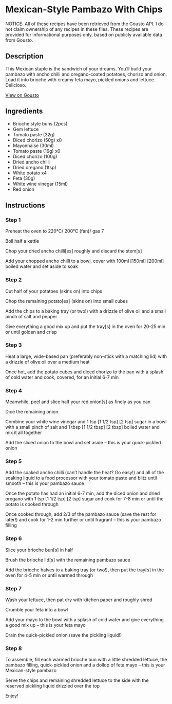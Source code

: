 # Mexican-Style Pambazo With Chips

NOTICE: All of these recipes have been retrieved from the Gousto API. I do not claim ownership of any recipes in these files. These recipes are provided for informational purposes only, based on publicly available data from Gousto.

## Description

This Mexican staple is the sandwich of your dreams. You’ll build your pambazo with ancho chilli and oregano-coated potatoes, chorizo and onion. Load it into brioche with creamy feta mayo, pickled onions and lettuce. Delicioso.

[View on Gousto](https://www.gousto.co.uk/recipes/cookbook/mexican-style-pambazo-with-chips)

## Ingredients

- Brioche style buns (2pcs)
- Gem lettuce
- Tomato paste (32g)
- Diced chorizo (50g) x0
- Mayonnaise (30ml)
- Tomato paste (16g) x0
- Diced chorizo (100g)
- Dried ancho chilli
- Dried oregano (1tsp)
- White potato x4
- Feta (30g)
- White wine vinegar (15ml)
- Red onion

## Instructions


### Step 1

Preheat the oven to 220°C/ 200°C (fan)/ gas 7

Boil half a kettle

Chop your dried ancho chilli[es] roughly and discard the stem[s]

Add your chopped ancho chilli to a bowl, cover with 100ml<span class="text-purple"> [150ml]</span> <span class="text-danger">[200ml]</span> boiled water and set aside to soak


### Step 2

Cut half of your potatoes (skins on) into chips

Chop the remaining potato[es] (skins on) into small cubes

Add the chips to a baking tray (or two!) with a drizzle of olive oil and a small pinch of salt and pepper

Give everything a good mix up and put the tray[s] in the oven for 20-25 min or until golden and crisp


### Step 3

Heat a large, wide-based pan (preferably non-stick with a matching lid) with a drizzle of olive oil over a medium heat

Once hot, add the potato cubes and diced chorizo to the pan with a splash of cold water and cook, covered, for an initial 6-7 min


### Step 4

Meanwhile, peel and slice half your red onion[s] as finely as you can

Dice the remaining onion

Combine your white wine vinegar and 1 tsp <span class="text-purple">[1 1/2 tsp] </span><span class="text-danger">[2 tsp] </span>sugar in a bowl with a small pinch of salt and 1 tbsp<span class="text-danger"> <span class="text-purple">[1 1/2 tbsp]</span> [2 tbsp]</span> boiled water and mix it all together

Add the sliced onion to the bowl and set aside – this is your quick-pickled onion


### Step 5

Add the soaked ancho chilli (can’t handle the heat? Go easy!) and all of the soaking liquid to a food processor with your tomato paste and blitz until smooth – this is your pambazo sauce

Once the potato has had an initial 6-7 min, add the diced onion and dried oregano with 1 tsp <span class="text-purple">[1 1/2 tsp]</span> <span class="text-danger">[2 tsp]</span> sugar and cook for 7-8 min or until the potato is cooked through

Once cooked through, add 2/3 of the pambazo sauce (save the rest for later!) and cook for 1-2 min further or until fragrant – this is your pambazo filling


### Step 6

Slice your brioche bun[s] in half

Brush the brioche lid[s] with the remaining pambazo sauce

Add the brioche halves to a baking tray (or two!), then put the tray[s] in the oven for 4-5 min or until warmed through


### Step 7

Wash your lettuce, then pat dry with kitchen paper and roughly shred

Crumble your feta into a bowl

Add your mayo to the bowl with a splash of cold water and give everything a good mix up – this is your feta mayo

Drain the quick-pickled onion (save the pickling liquid!)

### Step 8

To assemble, fill each warmed brioche bun with a little shredded lettuce, the pambazo filling, quick-pickled onion and a dollop of feta mayo – this is your Mexican-style pambazo

Serve the chips and remaining shredded lettuce to the side with the reserved pickling liquid drizzled over the top

Enjoy!

